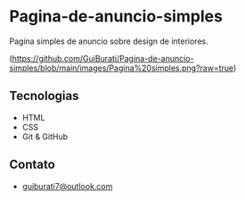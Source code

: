 # Pagina-de-anuncio-simples

Pagina simples de anuncio sobre design de interiores.

(https://github.com/GuiBurati/Pagina-de-anuncio-simples/blob/main/images/Pagina%20simples.png?raw=true)

## Tecnologias

- HTML
- CSS
- Git & GitHub

## Contato

- guiburati7@outlook.com
